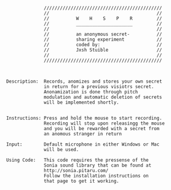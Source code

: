                     
                    
                    ////////////////////////////////////////////
                    //                                        //
                    //          W    H    S    P    R         //
                    //          _____________________         //
                    //                                        //
                    //          an anonymous secret-          //
                    //          sharing experiment            //
                    //          coded by:                     //
                    //          Jxsh Stuible                  //
                    //                                        //
                    ////////////////////////////////////////////



      Description:  Records, anomizes and stores your own secret 
                    in return for a previous visiotrs secret.
                    Anonamization is done through pitch
                    modulation and automatic deletion of secrets
                    will be implemented shortly.
              
              
      Instructions: Press and hold the mouse to start recording. 
                    Recording will stop upon releasingg the mouse
                    and you will be rewarded with a secret from
                    an anomous stranger in return
              
      Input:        Default microphone in either Windows or Mac
                    will be used.

      Using Code:   This code requires the pressense of the 
                    Sonia sound library that can be found at
                    http://sonia.pitaru.com/
                    Follow the installation instructions on
                    that page to get it working.
                    
